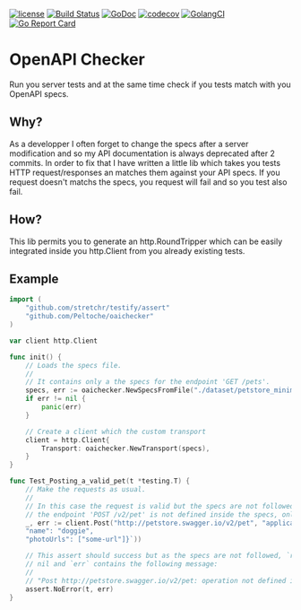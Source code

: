 [![license](http://img.shields.io/badge/license-Apache%20v2-orange.svg)](https://raw.githubusercontent.com/Peltoche/oaichecker/master/LICENSE)
[![Build Status](https://travis-ci.org/Peltoche/oaichecker.svg?branch=master)](https://travis-ci.org/Peltoche/oaichecker)
[![GoDoc](https://godoc.org/github.com/Peltoche/oaichecker?status.svg)](http://godoc.org/github.com/Peltoche/oaichecker)
[![codecov](https://codecov.io/gh/Peltoche/oaichecker/branch/master/graph/badge.svg)](https://codecov.io/gh/Peltoche/oaichecker)
[![GolangCI](https://golangci.com/badges/github.com/Peltoche/oaichecker.svg)](https://golangci.com)
[![Go Report Card](https://goreportcard.com/badge/github.com/Peltoche/oaichecker)](https://goreportcard.com/report/github.com/Peltoche/oaichecker)


# OpenAPI Checker

Run you server tests and at the same time check if you tests match with you OpenAPI specs.


## Why?

As a developper I often forget to change the specs after a server modification and
so my API documentation is always deprecated after 2 commits. In order to fix that
I have written a little lib which takes you tests HTTP request/responses an
matches them against your API specs. If you request doesn't matchs the specs,
you request will fail and so you test also fail.


## How?

This lib permits you to generate an http.RoundTripper which can be easily
integrated inside you http.Client from you already existing tests.


## Example

```go
import (
	"github.com/stretchr/testify/assert"
	"github.com/Peltoche/oaichecker"
)

var client http.Client

func init() {
	// Loads the specs file.
	//
	// It contains only a the specs for the endpoint 'GET /pets'.
	specs, err := oaichecker.NewSpecsFromFile("./dataset/petstore_minimal.json")
	if err != nil {
		panic(err)
	}

	// Create a client which the custom transport
	client = http.Client{
		Transport: oaichecker.NewTransport(specs),
	}
}

func Test_Posting_a_valid_pet(t *testing.T) {
	// Make the requests as usual.
	//
	// In this case the request is valid but the specs are not followed because
	// the endpoint 'POST /v2/pet' is not defined inside the specs, only 'GET /pets'.
	_, err := client.Post("http://petstore.swagger.io/v2/pet", "application/json", strings.NewReader(`{
	"name": "doggie",
	"photoUrls": ["some-url"]}`))

	// This assert should success but as the specs are not followed, `req` is
	// nil and `err` contains the following message:
	//
	// "Post http://petstore.swagger.io/v2/pet: operation not defined inside the specs"
	assert.NoError(t, err)
}
```
